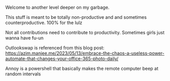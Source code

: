 Welcome to another level deeper on my garbage.

This stuff is meant to be totally non-productive and and sometimes counterproductive. 100% for the lulz

Not all contributions need to contribute to productivity. Sometimes girls just wanna have fu-un

Outlookswap is referenced from this blog post: https://azim.manjee.me/2023/05/13/embrace-the-chaos-a-useless-power-automate-that-changes-your-office-365-photo-daily/

Annoy is a powershell that basically makes the remote computer beep at random intervals

